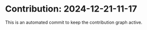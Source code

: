 # Contribution: 2024-12-21-11-17
This is an automated commit to keep the contribution graph active.
